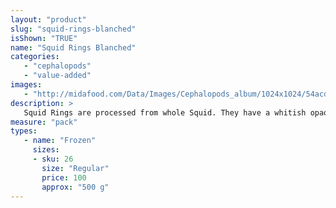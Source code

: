 ```yaml
---
layout: "product"
slug: "squid-rings-blanched"
isShown: "TRUE"
name: "Squid Rings Blanched"
categories:
   - "cephalopods"
   - "value-added"
images:
   - "http://midafood.com/Data/Images/Cephalopods_album/1024x1024/54acdb860b253565.jpg"
description: >
   Squid Rings are processed from whole Squid. They have a whitish opaque color and are moderately elastic. Squid Rings are best for stir-fried or deep fried calamari.
measure: "pack"
types: 
   - name: "Frozen"
     sizes: 
     - sku: 26
       size: "Regular"
       price: 100
       approx: "500 g"
---
```

